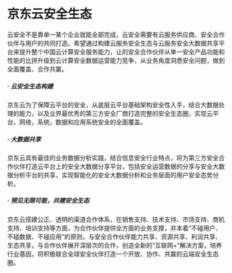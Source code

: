 # 京东云安全生态

云安全不是靠单一某个企业就能全部完成，云安全需要有云服务供应商、安全合作伙伴与用户的共同打造。希望通过构建云服务安全生态与云服务安全大数据共享平台来提升整个中国云计算安全服务能力，让的安全合作伙伴从单一安全产品功能和性能的比拼升级到云计算安全数据运营能力竞争，从业务角度洞悉安全问题，做到全面覆盖、合作共赢。

##### · 云安全生态构建

京东云为了保障云平台的安全，从底层云平台基础架构安全性入手，结合大数据处理的能力，以及业界最优秀的第三方安全厂商打造完整的安全生态圈，实现云平台，网络，系统，数据和应用系统安全的全面覆盖。

##### · 大数据共享

京东云具有最佳的业务数据分析实践，结合信息安全行业特点，将为第三方安全合作伙伴打造云平台上的安全大数据分享平台，包括安全运营数据的分享与安全大数据分析平台的共享，实现智能化的安全大数据分析和业务层面的用户安全态势分析。

##### · 预见无限可能，共建安全生态

京东云搭建公正、透明的渠道合作体系，在销售支持、技术支持、市场支持、商机支持、培训支持等方面，为合作伙伴提供全方面的业务支撑，并本着“不碰用户、不碰数据、不碰应用”的原则，与安全合作伙伴能力共享、资源共享、利润共享、生态共享，与合作伙伴展开深层次的合作，创造全新的“互联网+”解决方案，培养行业基因，将积极联合全球安全伙伴打造一个开放、协作、共赢的云端安全生态圈。
